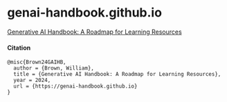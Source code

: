 # genai-handbook.github.io

[Generative AI Handbook: A Roadmap for Learning Resources](https://genai-handbook.github.io)


#### Citation
```
@misc{Brown24GAIHB,
  author = {Brown, William},
  title = {Generative AI Handbook: A Roadmap for Learning Resources},
  year = 2024,
  url = {https://genai-handbook.github.io}
}
```